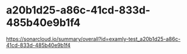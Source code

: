 # a20b1d25-a86c-41cd-833d-485b40e9b1f4
https://sonarcloud.io/summary/overall?id=examly-test_a20b1d25-a86c-41cd-833d-485b40e9b1f4
